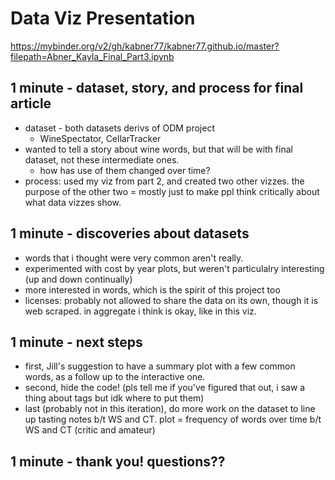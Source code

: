 # Data Viz Presentation

https://mybinder.org/v2/gh/kabner77/kabner77.github.io/master?filepath=Abner_Kayla_Final_Part3.ipynb

## 1 minute - dataset, story, and process for final article

* dataset - both datasets derivs of ODM project
  * WineSpectator, CellarTracker
* wanted to tell a story about wine words, but that will be with final dataset, not these intermediate ones.
  * how has use of them changed over time? 
* process: used my viz from part 2, and created two other vizzes. the purpose of the other two = mostly just to make ppl think critically about what data vizzes show.

## 1 minute - discoveries about datasets

* words that i thought were very common aren't really.
* experimented with cost by year plots, but weren't particulalry interesting (up and down continually)
* more interested in words, which is the spirit of this project too
* licenses: probably not allowed to share the data on its own, though it is web scraped. in aggregate i think is okay, like in this viz. 

## 1 minute - next steps

* first, Jill's suggestion to have a summary plot with a few common words, as a follow up to the interactive one. 
* second, hide the code! (pls tell me if you've figured that out, i saw a thing about tags but idk where to put them)
* last (probably not in this iteration), do more work on the dataset to line up tasting notes b/t WS and CT. plot = frequency of words over time b/t WS and CT (critic and amateur)

## 1 minute - thank you! questions??

